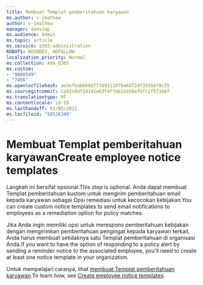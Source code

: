 ```yaml
---
title: Membuat Templat pemberitahuan karyawan
ms.author: v-jmathew
author: v-jmathew
manager: dansimp
ms.audience: Admin
ms.topic: article
ms.service: o365-administration
ROBOTS: NOINDEX, NOFOLLOW
localization_priority: Normal
ms.collection: Adm_O365
ms.custom:
- "9000549"
- "7456"
ms.openlocfilehash: ae3efbab6b8d7778911107ba6d724f3555078c55
ms.sourcegitcommit: c202c0df2d141e63f4f7eb13a56efbfc2f57348f
ms.translationtype: MT
ms.contentlocale: id-ID
ms.lasthandoff: 03/05/2021
ms.locfileid: "50526390"
---
```

# <a name="create-employee-notice-templates"></a><span data-ttu-id="b233b-102">Membuat Templat pemberitahuan karyawan</span><span class="sxs-lookup"><span data-stu-id="b233b-102">Create employee notice templates</span></span>

<span data-ttu-id="b233b-103">Langkah ini bersifat opsional.</span><span class="sxs-lookup"><span data-stu-id="b233b-103">This step is optional.</span></span> <span data-ttu-id="b233b-104">Anda dapat membuat Templat pemberitahuan kustom untuk mengirim pemberitahuan email kepada karyawan sebagai Opsi remediasi untuk kecocokan kebijakan.</span><span class="sxs-lookup"><span data-stu-id="b233b-104">You can create custom notice templates to send email notifications to employees as a remediation option for policy matches.</span></span>

<span data-ttu-id="b233b-105">Jika Anda ingin memiliki opsi untuk merespons pemberitahuan kebijakan dengan mengirimkan pemberitahuan pengingat kepada karyawan terkait, Anda harus membuat setidaknya satu Templat pemberitahuan di organisasi Anda.</span><span class="sxs-lookup"><span data-stu-id="b233b-105">If you want to have the option of responding to a policy alert by sending a reminder notice to the associated employee, you'll need to create at least one notice template in your organization.</span></span>

<span data-ttu-id="b233b-106">Untuk mempelajari caranya, lihat [membuat Templat pemberitahuan karyawan](https://go.microsoft.com/fwlink/?linkid=2129080).</span><span class="sxs-lookup"><span data-stu-id="b233b-106">To learn how, see [Create employee notice templates](https://go.microsoft.com/fwlink/?linkid=2129080).</span></span>
